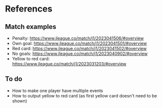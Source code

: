 # References

## Match examples

* Penalty: https://www.jleague.co/match/j1/2023041506/#overview
* Own goal: https://www.jleague.co/match/j1/2023041501/#overview
* Red card: https://www.jleague.co/match/j1/2023041502/#overview
* No goals: https://www.jleague.co/match/j1/2023040902/#overview
* Yellow to red card: https://www.jleague.co/match/j1/2023031203/#overview

## To do

* How to make one player have multiple events
* How to output yellow to red card (as first yellow card doesn't need to be shown)